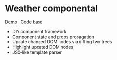 # Weather componental

[Demo](https://rrrds.github.io/weather-componental/) |
[Code base](https://github.com/rrrds/weather-componental)

- DIY component framework
- Component state and props propagation
- Update changed DOM nodes via diffing two trees
- Highlight updated DOM nodes
- JSX-like template parser
